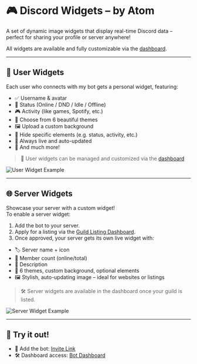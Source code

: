 # 🎮 Discord Widgets – by Atom

A set of dynamic image widgets that display real-time Discord data – perfect for sharing your profile or server anywhere!

All widgets are available and fully customizable via the [dashboard](https://atombot.be/).

---

## 👤 User Widgets

Each user who connects with my bot gets a personal widget, featuring:

- ✅ Username & avatar  
- 💬 Status (Online / DND / Idle / Offline)  
- 🎮 Activity (like games, Spotify, etc.)  
- 🎨 Choose from 6 beautiful themes  
- 🖼️ Upload a custom background  
- 👻 Hide specific elements (e.g. status, activity, etc.)  
- 🔄 Always live and auto-updated  
- 🔧 And much more!

> 🔧 User widgets can be managed and customized via the [dashboard](https://atombot.be/)

![User Widget Example](https://atombot.be/widget/user/1/00000000000000000.png)

---

## 🌐 Server Widgets

Showcase your server with a custom widget!  
To enable a server widget:

1. Add the bot to your server.  
2. Apply for a listing via the [Guild Listing Dashboard](https://atombot.be/).  
3. Once approved, your server gets its own live widget with:

- 🏷️ Server name + icon  
- 👥 Member count (online/total)  
- 📄 Description  
- 🎨 6 themes, custom background, optional elements  
- 🖼️ Stylish, auto-updating image – ideal for websites or listings  

> 🛠️ Server widgets are available in the dashboard once your guild is listed.

![Server Widget Example](https://atombot.be/widget/guild/1/00000000000000000.png)

---

## 🤖 Try it out!

- 🔗 Add the bot: [Invite Link](https://atombot.be/)  
- 🛠️ Dashboard access: [Bot Dashboard](https://atombot.be/)
